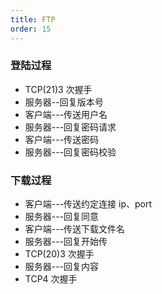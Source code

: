 ```yaml
---
title: FTP
order: 15
---
```


### 登陆过程

- TCP(21)3 次握手
- 服务器--回复版本号
- 客户端---传送用户名
- 服务器---回复密码请求
- 客户端---传送密码
- 服务器---回复密码校验

### 下载过程

- 客户端---传送约定连接 ip、port
- 服务器---回复同意
- 客户端---传送下载文件名
- 服务器---回复开始传
- TCP(20)3 次握手
- 服务器---回复内容
- TCP4 次握手
